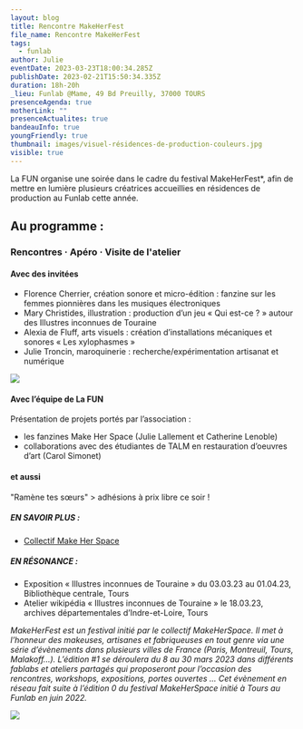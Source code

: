 ```yaml
---
layout: blog
title: Rencontre MakeHerFest
file_name: Rencontre MakeHerFest
tags:
  - funlab
author: Julie
eventDate: 2023-03-23T18:00:34.285Z
publishDate: 2023-02-21T15:50:34.335Z
duration: 18h-20h
_lieu: Funlab @Mame, 49 Bd Preuilly, 37000 TOURS
presenceAgenda: true
motherLink: ""
presenceActualites: true
bandeauInfo: true
youngFriendly: true
thumbnail: images/visuel-résidences-de-production-couleurs.jpg
visible: true
---
```

La FUN organise une soirée dans le cadre du festival MakeHerFest*, afin de mettre en lumière plusieurs créatrices accueillies en résidences de production au Funlab cette année.

## Au programme :

### Rencontres · Apéro · Visite de l'atelier

#### Avec des invitées

* Florence Cherrier, création sonore et micro-édition : fanzine sur les femmes pionnières dans les musiques électroniques
* Mary Christides, illustration : production d’un jeu « Qui est-ce ? » autour des Illustres inconnues de Touraine 
* Alexia de Fluff, arts visuels : création d’installations mécaniques et sonores « Les xylophasmes »
* Julie Troncin, maroquinerie : recherche/expérimentation artisanat et numérique

![](images/visuel-résidences-de-production-couleurs.jpg)

#### Avec l’équipe de La FUN

Présentation de projets portés par l’association : 

* les fanzines Make Her Space (Julie Lallement et Catherine Lenoble)
* collaborations avec des étudiantes de TALM en restauration d’oeuvres d’art (Carol Simonet)

#### et aussi

"Ramène tes sœurs" > adhésions à prix libre ce soir !

##### EN SAVOIR PLUS :

* [Collectif Make Her Space](https://www.makeherspace.fr/)

##### EN RÉSONANCE :

* Exposition « Illustres inconnues de Touraine » du 03.03.23 au 01.04.23, Bibliothèque centrale, Tours
* Atelier wikipédia « Illustres inconnues de Touraine » le 18.03.23, archives départementales d’Indre-et-Loire, Tours

*MakeHerFest est un festival initié par le collectif MakeHerSpace. Il met à l’honneur des makeuses, artisanes et fabriqueuses en tout genre via une série d’évènements dans plusieurs villes de France (Paris, Montreuil, Tours, Malakoff...). L’édition #1 se déroulera du 8 au 30 mars 2023 dans différents fablabs et ateliers partagés qui proposeront pour l’occasion des rencontres, workshops, expositions, portes ouvertes ... 
Cet évènement en réseau fait suite à l’édition 0 du festival MakeHerSpace initié à Tours au Funlab en juin 2022.*

![](images/affichea3_makeherspace_v6.png)